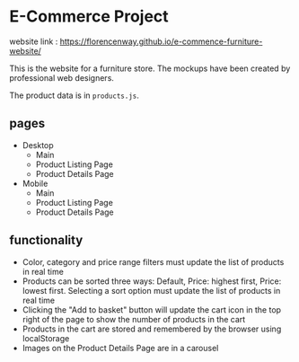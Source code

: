 # E-Commerce Project

website link : https://florencenway.github.io/e-commence-furniture-website/

This is the website for a furniture store. The mockups have been created by professional web designers.

The product data is in `products.js`.


## pages

- Desktop
    - Main
    - Product Listing Page
    - Product Details Page
- Mobile
    - Main
    - Product Listing Page
    - Product Details Page

## functionality

- Color, category and price range filters must update the list of products in real time
- Products can be sorted three ways: Default, Price: highest first, Price: lowest first. Selecting a sort option must update the list of products in real time
- Clicking the "Add to basket" button will update the cart icon in the top right of the page to show the number of products in the cart
- Products in the cart are stored and remembered by the browser using localStorage
- Images on the Product Details Page are in a carousel
